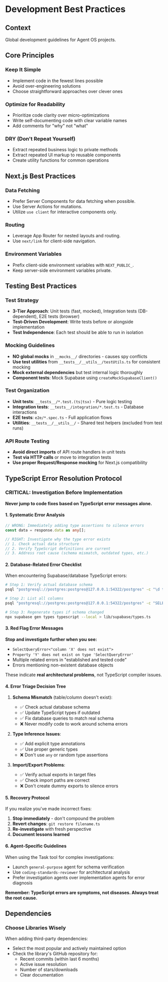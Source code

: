 # Development Best Practices

## Context

Global development guidelines for Agent OS projects.

## Core Principles

### Keep It Simple
- Implement code in the fewest lines possible
- Avoid over-engineering solutions
- Choose straightforward approaches over clever ones

### Optimize for Readability
- Prioritize code clarity over micro-optimizations
- Write self-documenting code with clear variable names
- Add comments for "why" not "what"

### DRY (Don't Repeat Yourself)
- Extract repeated business logic to private methods
- Extract repeated UI markup to reusable components
- Create utility functions for common operations

## Next.js Best Practices

### Data Fetching
- Prefer Server Components for data fetching when possible.
- Use Server Actions for mutations.
- Utilize `use client` for interactive components only.

### Routing
- Leverage App Router for nested layouts and routing.
- Use `next/link` for client-side navigation.

### Environment Variables
- Prefix client-side environment variables with `NEXT_PUBLIC_`.
- Keep server-side environment variables private.

## Testing Best Practices

### Test Strategy
- **3-Tier Approach**: Unit tests (fast, mocked), Integration tests (DB-dependent), E2E tests (browser)
- **Test-Driven Development**: Write tests before or alongside implementation
- **Test Independence**: Each test should be able to run in isolation

### Mocking Guidelines
- **NO global mocks** in `__mocks__/` directories - causes spy conflicts
- **Use test utilities** from `__tests__/__utils__/testUtils.ts` for consistent mocking
- **Mock external dependencies** but test internal logic thoroughly
- **Component tests**: Mock Supabase using `createMockSupabaseClient()`

### Test Organization
- **Unit tests**: `__tests__/*.test.(ts|tsx)` - Pure logic testing
- **Integration tests**: `__tests__/integration/*.test.ts` - Database interactions
- **E2E tests**: `e2e/*.spec.ts` - Full application flows
- **Utilities**: `__tests__/__utils__/` - Shared test helpers (excluded from test runs)

### API Route Testing
- **Avoid direct imports** of API route handlers in unit tests
- **Test via HTTP calls** or move to integration tests
- **Use proper Request/Response mocking** for Next.js compatibility

## TypeScript Error Resolution Protocol

### CRITICAL: Investigation Before Implementation
**Never jump to code fixes based on TypeScript error messages alone.**

#### 1. Systematic Error Analysis
```typescript
// WRONG: Immediately adding type assertions to silence errors
const data = response.data as any[];

// RIGHT: Investigate why the type error exists
// 1. Check actual data structure
// 2. Verify TypeScript definitions are current
// 3. Address root cause (schema mismatch, outdated types, etc.)
```

#### 2. Database-Related Error Checklist
When encountering Supabase/database TypeScript errors:

```bash
# Step 1: Verify actual database schema
psql "postgresql://postgres:postgres@127.0.0.1:54322/postgres" -c "\d table_name"

# Step 2: List all columns
psql "postgresql://postgres:postgres@127.0.0.1:54322/postgres" -c "SELECT column_name FROM information_schema.columns WHERE table_name = 'table_name' ORDER BY column_name;"

# Step 3: Regenerate types if schema changed
npx supabase gen types typescript --local > lib/supabase/types.ts
```

#### 3. Red Flag Error Messages
**Stop and investigate further when you see:**
- `SelectQueryError<"column 'X' does not exist">`
- `Property 'Y' does not exist on type 'SelectQueryError'`
- Multiple related errors in "established and tested code"
- Errors mentioning non-existent database objects

These indicate **real architectural problems**, not TypeScript compiler issues.

#### 4. Error Triage Decision Tree

1. **Schema Mismatch** (table/column doesn't exist):
   - ✅ Check actual database schema
   - ✅ Update TypeScript types if outdated
   - ✅ Fix database queries to match real schema
   - ❌ Never modify code to work around schema errors

2. **Type Inference Issues**:
   - ✅ Add explicit type annotations
   - ✅ Use proper generic types
   - ❌ Don't use `any` or random type assertions

3. **Import/Export Problems**:
   - ✅ Verify actual exports in target files
   - ✅ Check import paths are correct
   - ❌ Don't create dummy exports to silence errors

#### 5. Recovery Protocol
If you realize you've made incorrect fixes:
1. **Stop immediately** - don't compound the problem
2. **Revert changes**: `git restore filename.ts`
3. **Re-investigate** with fresh perspective
4. **Document lessons learned**

#### 6. Agent-Specific Guidelines
When using the Task tool for complex investigations:
- Launch `general-purpose` agent for schema verification
- Use `coding-standards-reviewer` for architectural analysis
- Prefer investigation agents over implementation agents for error diagnosis

**Remember: TypeScript errors are symptoms, not diseases. Always treat the root cause.**

## Dependencies

### Choose Libraries Wisely
When adding third-party dependencies:
- Select the most popular and actively maintained option
- Check the library's GitHub repository for:
  - Recent commits (within last 6 months)
  - Active issue resolution
  - Number of stars/downloads
  - Clear documentation